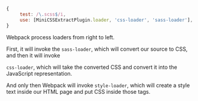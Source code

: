 
```js
{
     test: /\.scss$/i,
     use: [MiniCSSExtractPlugin.loader, 'css-loader', 'sass-loader'],
}    
```

Webpack process loaders from right to left.

First, it will invoke the `sass-loader`, which will convert our source to CSS, and then it will invoke

`css-loader`, which will take the converted CSS and convert it into the JavaScript representation.

And only then Webpack will invoke `style-loader`, which will create a style text inside our HTML page and put CSS inside those tags.

